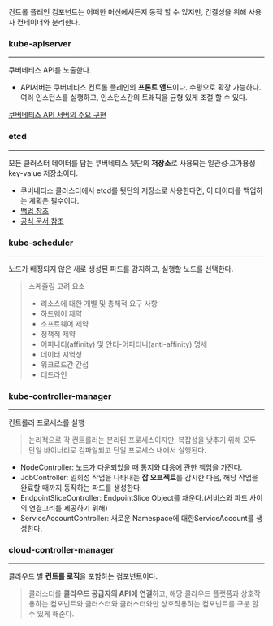 컨트롤 플레인 컴포넌트는 어떠한 머신에서든지 동작 할 수 있지만, 간결성을 위해 사용자 컨테이너와 분리한다.

### kube-apiserver
---
쿠버네티스 API를 노출한다.
- API서버는 쿠버네티스 컨트롤 플레인의 **프론트 앤드**이다.
수평으로 확장 가능하다.
여러 인스턴스를 실행하고, 인스턴스간의 트래픽을 균형 있게 조절 할 수 있다.

[쿠버네티스 API 서버의 주요 구현](https://kubernetes.io/docs/reference/generated/kube-apiserver/)
### etcd
---
모든 클러스터 데이터를 담는 쿠버네티스 뒷단의 **저장소**로 사용되는 일관성·고가용성 key-value 저장소이다.
- 쿠버네티스 클러스터에서 etcd를 뒷단의 저장소로 사용한다면, 이 데이터를 백업하는 계획은 필수이다.
- [백업 참조](https://kubernetes.io/docs/tasks/administer-cluster/configure-upgrade-etcd/#backing-up-an-etcd-cluster)
- [공식 문서 참조](https://etcd.io/docs)

### kube-scheduler
---
노드가 배정되지 않은 새로 생성된 파드를 감지하고, 실행할 노드를 선택한다.
> 스케쥴링 고려 요소
> - 리소스에 대한 개별 및 총체적 요구 사항
> - 하드웨어 제약
> - 소프트웨어 제약
> - 정책적 제약
> - 어피니티(affinity) 및 안티-어피티니(anti-affinity) 명세
> - 데이터 지역성
> - 워크로드간 간섭
> - 데드라인

### kube-controller-manager
---
컨트롤러 프로세스를 실행

> 논리적으로 각 컨트롤러는 분리된 프로세스이지만, 복잡성을 낮추기 위해 모두 단일 바이너리로 컴파일되고 단일 프로세스 내에서 실행된다.

- NodeController: 노드가 다운되었을 때 통지와 대응에 관한 책임을 가진다.
- JobController: 일회성 작업을 나타내는 **잡 오브젝트**를 감시한 다음, 해당 작업을 완료할 때까지 동작하는 파드를 생성한다.
- EndpointSliceController: EndpointSlice Object를 채운다.(서비스와 파드 사이의 연결고리를 제공하기 위해)
- ServiceAccountController: 새로운 Namespace에 대한ServiceAccount를 생성한다.

### cloud-controller-manager
---
클라우드 별 **컨트롤 로직**을 포함하는 컴포넌트이다.

> 클러스터를 **클라우드 공급자의 API에 연결**하고, 해당 클라우드 플랫폼과 상호작용하는 컴포넌트와 클러스터와 클러스터와만 상호작용하는 컴포넌트를 구분 할 수 있게 해준다.

